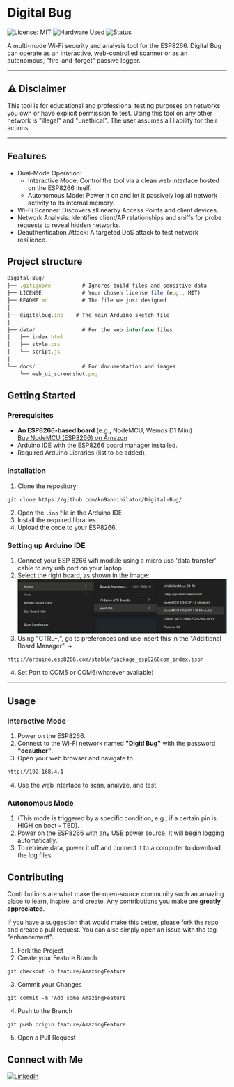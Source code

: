 # Digital Bug

![License: MIT](https://img.shields.io/badge/License-MIT-yellow.svg)
![Hardware Used](https://img.shields.io/badge/platform-ESP8266-blue.svg)
![Status](https://img.shields.io/badge/status-in%20development-orange.svg)

A multi-mode Wi-Fi security and analysis tool for the ESP8266. Digital Bug can operate as an interactive, web-controlled scanner or as an autonomous, "fire-and-forget" passive logger.

---

## ⚠️ Disclaimer

This tool is for educational and professional testing purposes on networks you own or have explicit permission to test. Using this tool on any other network is "illegal" and "unethical". The user assumes all liability for their actions.

---

## Features

* Dual-Mode Operation:
    * Interactive Mode: Control the tool via a clean web interface hosted on the ESP8266 itself.
    * Autonomous Mode: Power it on and let it passively log all network activity to its internal memory.
* Wi-Fi Scanner: Discovers all nearby Access Points and client devices.
* Network Analysis: Identifies client/AP relationships and sniffs for probe requests to reveal hidden networks.
* Deauthentication Attack: A targeted DoS attack to test network resilience.

## Project structure
```js
Digital-Bug/
├── .gitignore          # Ignores build files and sensitive data
├── LICENSE             # Your chosen license file (e.g., MIT)
├── README.md           # The file we just designed
│
├── digitalbug.ino    # The main Arduino sketch file
│
├── data/               # For the web interface files
│   ├── index.html
│   ├── style.css
│   └── script.js
│
└── docs/               # For documentation and images
    └── web_ui_screenshot.png
```

## Getting Started

### Prerequisites

* **An ESP8266-based board** (e.g., NodeMCU, Wemos D1 Mini)  
  [Buy NodeMCU (ESP8266) on Amazon](https://www.amazon.in/dp/B0829Z1W6Y)
* Arduino IDE with the ESP8266 board manager installed.
* Required Arduino Libraries (list to be added).

### Installation

1.  Clone the repository: 
```git
git clone https://github.com/kn9annihilator/Digital-Bug/
```
2.  Open the `.ino` file in the Arduino IDE.
3.  Install the required libraries.
4.  Upload the code to your ESP8266.

### Setting up Arduino IDE
1. Connect your ESP 8266 wifi module using a micro usb 'data transfer' cable to any usb port on your laptop
2. Select the right board, as shown in the image:
![alt text](image.png)
3. Using "CTRL+,", go to preferences and use insert this in the "Additional Board Manager" ->
```html
http://arduino.esp8266.com/stable/package_esp8266com_index.json
```
4. Set Port to COM5 or COM6(whatever available)

---

##  Usage

### Interactive Mode

1.  Power on the ESP8266.
2.  Connect to the Wi-Fi network named **"Digitl Bug"** with the password **"deauther"**.
3.  Open your web browser and navigate to 
```html
http://192.168.4.1
```
4.  Use the web interface to scan, analyze, and test.

### Autonomous Mode

1.  (This mode is triggered by a specific condition, e.g., if a certain pin is HIGH on boot - TBD).
2.  Power on the ESP8266 with any USB power source. It will begin logging automatically.
3.  To retrieve data, power it off and connect it to a computer to download the log files.




##  Contributing

Contributions are what make the open-source community such an amazing place to learn, inspire, and create. Any contributions you make are **greatly appreciated**.

If you have a suggestion that would make this better, please fork the repo and create a pull request. You can also simply open an issue with the tag "enhancement".

1.  Fork the Project
2.  Create your Feature Branch 
```git
git checkout -b feature/AmazingFeature
```
3.  Commit your Changes 
```git
git commit -m 'Add some AmazingFeature
```
4.  Push to the Branch 
```git
git push origin feature/AmazingFeature
```
5.  Open a Pull Request


##  Connect with Me
[![LinkedIn](https://img.shields.io/badge/LinkedIn-Connect-blue?style=for-the-badge&logo=linkedin)](https://www.linkedin.com/in/krishnanarula/)

